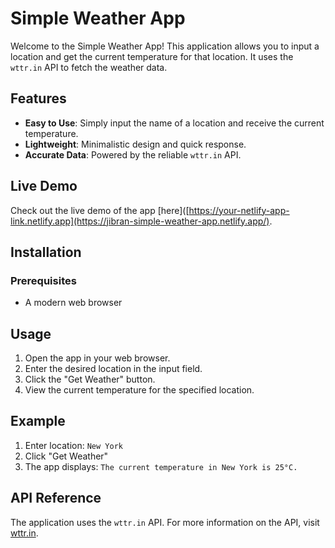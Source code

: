 # Simple Weather App

Welcome to the Simple Weather App! This application allows you to input a location and get the current temperature for that location. It uses the `wttr.in` API to fetch the weather data.

## Features

- **Easy to Use**: Simply input the name of a location and receive the current temperature.
- **Lightweight**: Minimalistic design and quick response.
- **Accurate Data**: Powered by the reliable `wttr.in` API.

## Live Demo

Check out the live demo of the app [here]([https://your-netlify-app-link.netlify.app](https://jibran-simple-weather-app.netlify.app/).

## Installation

### Prerequisites

- A modern web browser

## Usage

1. Open the app in your web browser.
2. Enter the desired location in the input field.
3. Click the "Get Weather" button.
4. View the current temperature for the specified location.

## Example

1. Enter location: `New York`
2. Click "Get Weather"
3. The app displays: `The current temperature in New York is 25°C.`

## API Reference

The application uses the `wttr.in` API. For more information on the API, visit [wttr.in](https://wttr.in/).
